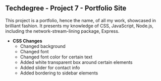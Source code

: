 ## Techdegree - Project 7 - Portfolio Site

This project is a portfolio, hence the name, of all my work, showcased in brilliant fashion. It presents my knowledge of CSS, JavaScript, Node.js, including the network-stream-lining package, Express.

* **CSS Changes**
    * Changed background
    * Changed font
    * Changed font color for certain text
    * Added white transparent box around certain elements
    * Added slider for contact info
    * Added bordering to sidebar elements
